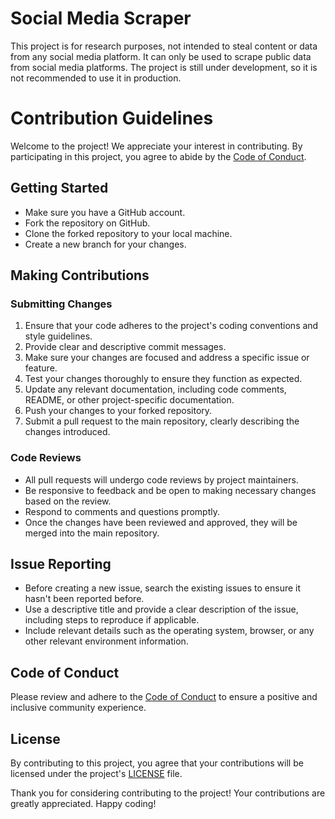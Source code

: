 # Social Media Scraper
This project is for research purposes, not intended to steal content or data from any social media platform. It can only be used to scrape public data from social media platforms. The project is still under development, so it is not recommended to use it in production.

# Contribution Guidelines

Welcome to the project! We appreciate your interest in contributing. By participating in this project, you agree to abide by the [Code of Conduct](./CODE_OF_CONDUCT.md).

## Getting Started

- Make sure you have a GitHub account.
- Fork the repository on GitHub.
- Clone the forked repository to your local machine.
- Create a new branch for your changes.

## Making Contributions

### Submitting Changes

1. Ensure that your code adheres to the project's coding conventions and style guidelines.
2. Provide clear and descriptive commit messages.
3. Make sure your changes are focused and address a specific issue or feature.
4. Test your changes thoroughly to ensure they function as expected.
5. Update any relevant documentation, including code comments, README, or other project-specific documentation.
6. Push your changes to your forked repository.
7. Submit a pull request to the main repository, clearly describing the changes introduced.

### Code Reviews

- All pull requests will undergo code reviews by project maintainers.
- Be responsive to feedback and be open to making necessary changes based on the review.
- Respond to comments and questions promptly.
- Once the changes have been reviewed and approved, they will be merged into the main repository.

## Issue Reporting

- Before creating a new issue, search the existing issues to ensure it hasn't been reported before.
- Use a descriptive title and provide a clear description of the issue, including steps to reproduce if applicable.
- Include relevant details such as the operating system, browser, or any other relevant environment information.

## Code of Conduct

Please review and adhere to the [Code of Conduct](./CODE_OF_CONDUCT.md) to ensure a positive and inclusive community experience.

## License

By contributing to this project, you agree that your contributions will be licensed under the project's [LICENSE](./LICENSE) file.

Thank you for considering contributing to the project! Your contributions are greatly appreciated. Happy coding!

